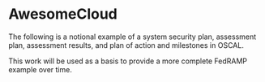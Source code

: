 # AwesomeCloud

The following is a notional example of a system security plan, assessment plan, assessment results, and plan of action and milestones in OSCAL.

This work will be used as a basis to provide a more complete FedRAMP example over time.
